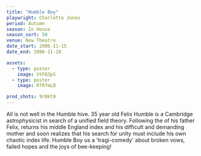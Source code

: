 ```yaml
---
title: "Humble Boy"
playwright: Charlotte Jones
period: Autumn
season: In House
season_sort: 50
venue: New Theatre
date_start: 2006-11-15
date_end: 2006-11-18

assets:
  - type: poster
    image: VtFQ3pS
  - type: poster
    image: RTR7mLB

prod_shots: 9rBkt9
---
```


All is not well in the Humble hive. 35 year old Felix Humble is a Cambridge astrophysicist in search of a unified field theory. Following the of his father Felix, returns his middle England index and his difficult and demanding mother and soon realizes that his search for unity must include his own chaotic index life. Humble Boy us a 'tragi-comedy' about broken vows, failed hopes and the joys of bee-keeping!

